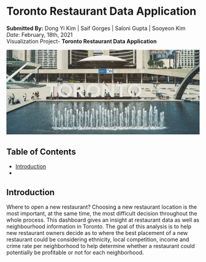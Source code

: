 # Toronto Restaurant Data Application

**Submitted By:** Dong Yi Kim | Saif Gorges | Saloni Gupta | Sooyeon Kim </br>
_Date_: February, 18th, 2021\
Visualization Project- **Toronto Restaurant Data Application** <br/>

![Toronto readme](./Toronto-Analysis-Heroku/static/css/Images/toronto_readme1.jpg)

## Table of Contents
  * [Introduction](#introduction)
  *

## <a name="introduction"></a>Introduction
Where to open a new restaurant? Choosing a new restaurant location is the most important, at the same time, the most difficult decision throughout the whole process. This dashboard gives an insight at restaurant data as well as neighbourhood information in Toronto. The goal of this analysis is to help new restaurant owners decide as to where the best placement of a new restaurant could be considering ethnicity, local competition, income and crime rate per neighborhood to help determine whether a restaurant could potentially be profitable or not for each neighborhood.

